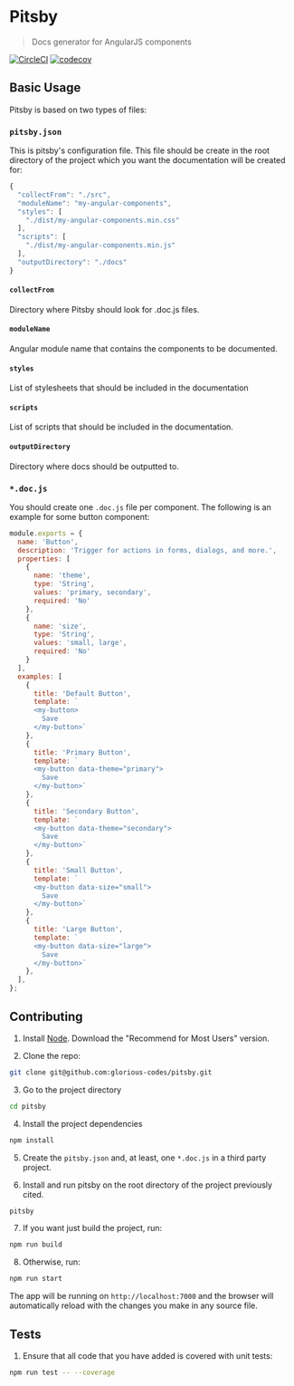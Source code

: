 # Pitsby
> Docs generator for AngularJS components

[![CircleCI](https://circleci.com/gh/glorious-codes/pitsby/tree/master.svg?style=svg)](https://circleci.com/gh/glorious-codes/pitsby/tree/master)
[![codecov](https://codecov.io/gh/glorious-codes/pitsby/branch/master/graph/badge.svg)](https://codecov.io/gh/glorious-codes/pitsby)

## Basic Usage

Pitsby is based on two types of files:

### `pitsby.json`

This is pitsby's configuration file. This file should be create in the root directory of the project which you want the documentation will be created for:

``` javascript
{
  "collectFrom": "./src",
  "moduleName": "my-angular-components",
  "styles": [
    "./dist/my-angular-components.min.css"
  ],
  "scripts": [
    "./dist/my-angular-components.min.js"
  ],
  "outputDirectory": "./docs"
}
```

#### `collectFrom`
Directory where Pitsby should look for .doc.js files.

#### `moduleName`
Angular module name that contains the components to be documented.

#### `styles`
List of stylesheets that should be included in the documentation

#### `scripts`
List of scripts that should be included in the documentation.

#### `outputDirectory`
Directory where docs should be outputted to.

### `*.doc.js`

You should create one `.doc.js` file per component. The following is an example for some button component:

``` javascript
module.exports = {
  name: 'Button',
  description: 'Trigger for actions in forms, dialogs, and more.',
  properties: [
    {
      name: 'theme',
      type: 'String',
      values: 'primary, secondary',
      required: 'No'
    },
    {
      name: 'size',
      type: 'String',
      values: 'small, large',
      required: 'No'
    }
  ],
  examples: [
    {
      title: 'Default Button',
      template: `
      <my-button>
        Save
      </my-button>`
    },
    {
      title: 'Primary Button',
      template: `
      <my-button data-theme="primary">
        Save
      </my-button>`
    },
    {
      title: 'Secondary Button',
      template: `
      <my-button data-theme="secondary">
        Save
      </my-button>`
    },
    {
      title: 'Small Button',
      template: `
      <my-button data-size="small">
        Save
      </my-button>`
    },
    {
      title: 'Large Button',
      template: `
      <my-button data-size="large">
        Save
      </my-button>`
    },
  ],
};

```

## Contributing

1. Install [Node](https://nodejs.org/en/). Download the "Recommend for Most Users" version.

2. Clone the repo:
``` bash
git clone git@github.com:glorious-codes/pitsby.git
```

3. Go to the project directory
``` bash
cd pitsby
```

4. Install the project dependencies
``` bash
npm install
```

5. Create the `pitsby.json` and, at least, one `*.doc.js` in a third party project.

6. Install and run pitsby on the root directory of the project previously cited.
``` bash
pitsby
```

7. If you want just build the project, run:
``` bash
npm run build
```

8. Otherwise, run:
``` bash
npm run start
```

The app will be running on `http://localhost:7000` and the browser will automatically reload with the changes you make in any source file.

## Tests

1. Ensure that all code that you have added is covered with unit tests:
``` bash
npm run test -- --coverage
```
